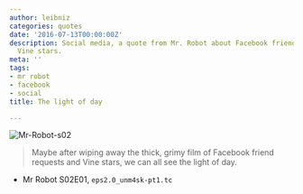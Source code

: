 ```yaml
---
author: leibniz
categories: quotes
date: '2016-07-13T00:00:00Z'
description: Social media, a quote from Mr. Robot about Facebook friend requests and
  Vine stars.
meta: ''
tags:
- mr robot
- facebook
- social
title: The light of day

---
```

![Mr-Robot-s02](/images/vault/mrrobot02.jpg)

> Maybe after wiping away the thick, grimy film of Facebook friend requests and Vine stars, we can all see the light of day.

- Mr Robot S02E01, `eps2.0_unm4sk-pt1.tc`
